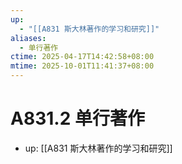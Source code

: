 ```yaml
---
up:
  - "[[A831 斯大林著作的学习和研究]]"
aliases:
  - 单行著作
ctime: 2025-04-17T14:42:58+08:00
mtime: 2025-10-01T11:41:37+08:00
---
```


# A831.2 单行著作

- up: [[A831 斯大林著作的学习和研究]]
